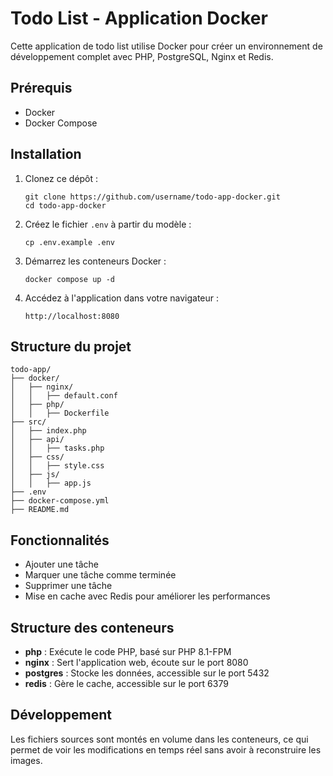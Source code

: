# Todo List - Application Docker

Cette application de todo list utilise Docker pour créer un environnement de développement complet avec PHP, PostgreSQL, Nginx et Redis.

## Prérequis

- Docker
- Docker Compose

## Installation

1. Clonez ce dépôt :
   ```
   git clone https://github.com/username/todo-app-docker.git
   cd todo-app-docker
   ```

2. Créez le fichier `.env` à partir du modèle :
   ```
   cp .env.example .env
   ```

3. Démarrez les conteneurs Docker :
   ```
   docker compose up -d
   ```

4. Accédez à l'application dans votre navigateur :
   ```
   http://localhost:8080
   ```

## Structure du projet
   ```
   todo-app/
   ├── docker/
   │   ├── nginx/
   │   │   ├── default.conf
   │   ├── php/
   │   │   ├── Dockerfile
   ├── src/
   │   ├── index.php
   │   ├── api/
   │   │   ├── tasks.php
   │   ├── css/
   │   │   ├── style.css
   │   ├── js/
   │   │   ├── app.js
   ├── .env
   ├── docker-compose.yml
   ├── README.md
   ```

## Fonctionnalités

- Ajouter une tâche
- Marquer une tâche comme terminée
- Supprimer une tâche
- Mise en cache avec Redis pour améliorer les performances

## Structure des conteneurs

- **php** : Exécute le code PHP, basé sur PHP 8.1-FPM
- **nginx** : Sert l'application web, écoute sur le port 8080
- **postgres** : Stocke les données, accessible sur le port 5432
- **redis** : Gère le cache, accessible sur le port 6379

## Développement

Les fichiers sources sont montés en volume dans les conteneurs, ce qui permet de voir les modifications en temps réel sans avoir à reconstruire les images.